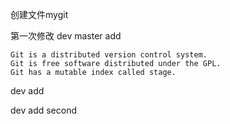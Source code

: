 
创建文件mygit

第一次修改
dev
master add

```
Git is a distributed version control system.
Git is free software distributed under the GPL.
Git has a mutable index called stage.
```
dev add

dev add second